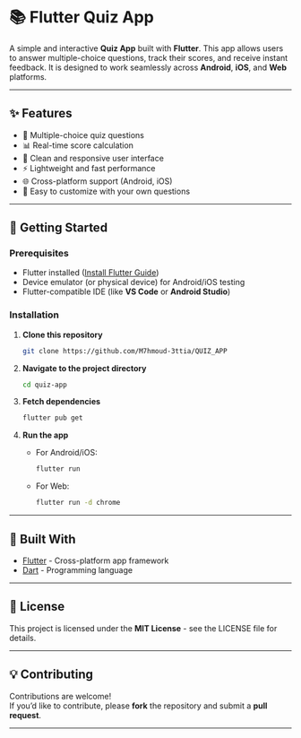 # 📚 Flutter Quiz App

A simple and interactive **Quiz App** built with **Flutter**. This app allows users to answer multiple-choice questions, track their scores, and receive instant feedback. It is designed to work seamlessly across **Android**, **iOS**, and **Web** platforms.

---

## ✨ Features

- 📝 Multiple-choice quiz questions
- 📊 Real-time score calculation
- 🎨 Clean and responsive user interface
- ⚡ Lightweight and fast performance
- 🌐 Cross-platform support (Android, iOS)
- 🔧 Easy to customize with your own questions

---

## 🚀 Getting Started

### Prerequisites

- Flutter installed ([Install Flutter Guide](https://flutter.dev/docs/get-started/install))
- Device emulator (or physical device) for Android/iOS testing
- Flutter-compatible IDE (like **VS Code** or **Android Studio**)

### Installation

1. **Clone this repository**

    ```bash
    git clone https://github.com/M7hmoud-3ttia/QUIZ_APP
    ```

2. **Navigate to the project directory**

    ```bash
    cd quiz-app
    ```

3. **Fetch dependencies**

    ```bash
    flutter pub get
    ```

4. **Run the app**

    - For Android/iOS:
        ```bash
        flutter run
        ```
    - For Web:
        ```bash
        flutter run -d chrome
        ```
---

## 🔧 Built With

- [Flutter](https://flutter.dev/) - Cross-platform app framework
- [Dart](https://dart.dev/) - Programming language

---

## 📄 License

This project is licensed under the **MIT License** - see the LICENSE file for details.

---

## 💡 Contributing

Contributions are welcome!  
If you’d like to contribute, please **fork** the repository and submit a **pull request**.

---
